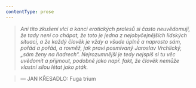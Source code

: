 ```yaml
---
contentType: prose
---
```


<section>

> 

> 

> 

> _Ani tito zkušení vlci a kanci erotických pralesů si často neuvědomují, že tady není co chápat, že toto je jedna z nejobyčejnějších lidských situací, a že každý člověk je vždy a všude úplně a naprosto sám, pořád a pořád, a rovněž, jak praví posmívaný Jaroslav Vrchlický, „sám ženy na ňadrech“. Nejrozumnější je tedy nejspíš si tu věc uvědomit a přijmout, podobně jako např. fakt, že člověk nemůže vlastní silou létat jako pták._

> — JAN KŘESADLO: Fuga trium

</section>

